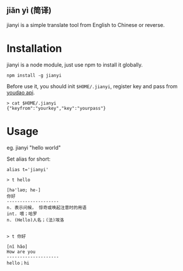 jiǎn yì (简译)
---------------

jianyi is a simple translate tool from English to Chinese or reverse.


Installation
==============

jianyi is a node module, just use npm to install it globally.

```
npm install -g jianyi
```

Before use it, you should init ```$HOME/.jianyi```, register key and pass from [youdao api](http://fanyi.youdao.com/openapi?path=data-mode).

```
> cat $HOME/.jianyi
{"keyfrom":"yourkey","key":"yourpass"}
```

Usage
=======

eg. jianyi "hello world"

Set alias for short:

```
alias t='jianyi'
```

```
> t hello

[hə'ləʊ; he-]
你好
--------------------
n. 表示问候， 惊奇或唤起注意时的用语
int. 喂；哈罗
n. (Hello)人名；(法)埃洛


> t 你好

[nǐ hǎo]
How are you
--------------------
hello；hi
```